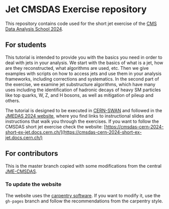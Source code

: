 # Jet CMSDAS Exercise repository

This repository contains code used for the short jet exercise of the [CMS Data Analysis School 2024](https://indico.cern.ch/event/1388937/).

## For students

This tutorial is intended to provide you with the basics you need in order to deal with jets in your analysis. We start with the basics of what is a jet, how are they reconstructed, what algorithms are used, etc. Then we give examples with scripts on how to access jets and use them in your analysis frameworks, including corrections and systematics. In the second part of the exercise, we examine jet substructure algorithms, which have many uses including the identification of hadronic decays of heavy SM particles like top quarks, W, Z, and H bosons, as well as mitigation of pileup and others.

The tutorial is designed to be executed in [CERN-SWAN](https://swan-k8s.cern.ch/) and followed in the [JMEDAS 2024 website](https://cmsdas-cern-2024-short-ex-jet.docs.cern.ch/), where you find links to instructional slides and instructions that walk you through the exercises.
If you want to follow the CMSDAS short jet exercise check the website: [https://cmsdas-cern-2024-short-ex-jet.docs.cern.ch/](https://cmsdas-cern-2024-short-ex-jet.docs.cern.ch/)

## For contributors

This is the master branch copied with some modifications from the central [JME-CMSDAS](https://github.com/cms-jet/JMEDAS/).

### To update the website

The website uses the [carpentry software](https://github.com/carpentries/styles/). If you want to modify it, use the `gh-pages` branch and follow the recommendations from the carpentry style.
